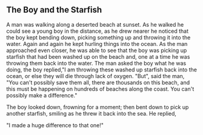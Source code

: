 ## The Boy and the Starfish

A man was walking along a deserted beach at sunset. As he walked he could see a young boy in the distance, as he drew nearer he noticed that the boy kept bending down, picking something up and throwing it into the water.
Again and again he kept hurling things into the ocean.
As the man approached even closer, he was able to see that the boy was picking up starfish that had been washed up on the beach and, one at a time he was throwing them back into the water.
The man asked the boy what he was doing, the boy replied,"I am throwing these washed up starfish back into the ocean, or else they will die through lack of oxygen. "But", said the man, "You can't possibly save them all, there are thousands on this beach, and this must be happening on hundreds of beaches along the coast. You can't possibly make a difference."

The boy looked down, frowning for a moment; then bent down to pick up another starfish, smiling as he threw it back into the sea. He replied, 

"I made a huge difference to that one!" 
